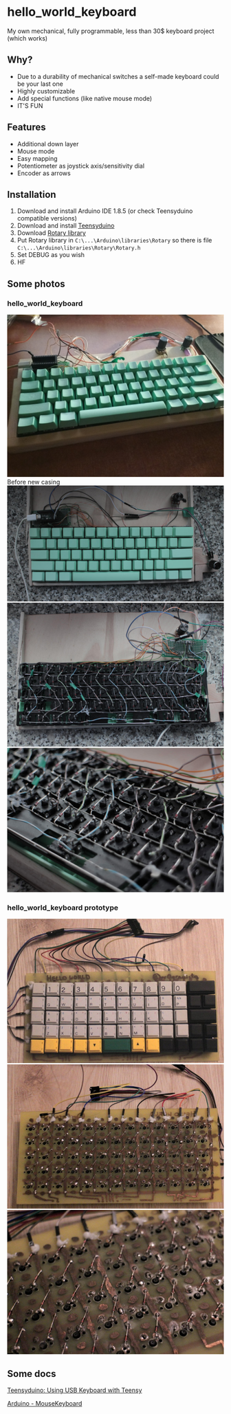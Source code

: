 # hello_world_keyboard
My own mechanical, fully programmable, less than 30$ keyboard project (which works)

## Why?
* Due to a durability of mechanical switches a self-made keyboard could be your last one
* Highly customizable
* Add special functions (like native mouse mode)
* IT'S FUN

## Features
* Additional down layer
* Mouse mode
* Easy mapping
* Potentiometer as joystick axis/sensitivity dial
* Encoder as arrows

## Installation
1. Download and install Arduino IDE 1.8.5 (or check Teensyduino compatible versions)
2. Download and install [Teensyduino](https://www.pjrc.com/teensy/td_download.html)
3. Download [Rotary library](https://github.com/brianlow/Rotary)
4. Put Rotary library in `C:\...\Arduino\libraries\Rotary` so there is file `C:\...\Arduino\libraries\Rotary\Rotary.h`
5. Set DEBUG as you wish
6. HF

## Some photos
### hello_world_keyboard
![Keyboard](https://github.com/pr0gramista/hello_world_keyboard/blob/master/hello_world_keyboard/4.jpg?raw=true)
Before new casing
![Keyboard top](https://github.com/pr0gramista/hello_world_keyboard/blob/master/hello_world_keyboard/1.jpg?raw=true)
![Keyboard bottom](https://github.com/pr0gramista/hello_world_keyboard/blob/master/hello_world_keyboard/2.jpg?raw=true)
![Look at the soldering around switches](https://github.com/pr0gramista/hello_world_keyboard/blob/master/hello_world_keyboard/3.jpg?raw=true)

### hello_world_keyboard prototype
![Keyboard top](https://github.com/pr0gramista/hello_world_keyboard/blob/master/hello_world_keyboard_prototype/proto1.jpg?raw=true)
![Keyboard bottom](https://github.com/pr0gramista/hello_world_keyboard/blob/master/hello_world_keyboard_prototype/proto2.jpg?raw=true)
![Look at the soldering around switches](https://github.com/pr0gramista/hello_world_keyboard/blob/master/hello_world_keyboard_prototype/proto3.jpg?raw=true)

## Some docs
[Teensyduino: Using USB Keyboard with Teensy](https://www.pjrc.com/teensy/td_keyboard.html)

[Arduino - MouseKeyboard](https://www.arduino.cc/en/Reference/MouseKeyboard)
